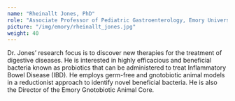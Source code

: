 ```yaml
---
name: "Rheinallt Jones, PhD"
role: "Associate Professor of Pediatric Gastroenterology, Emory University School of Medicine"
picture: "/img/emory/rheinallt_jones.jpg"
weight: 40
---
```


Dr. Jones’ research focus is to discover new therapies for the treatment of digestive diseases. He is interested in highly efficacious and beneficial bacteria known as probiotics that can be administered to treat Inflammatory Bowel Disease (IBD). He employs germ-free and gnotobiotic animal models in a reductionist approach to identify novel beneficial bacteria. He is also the Director of the Emory Gnotobiotic Animal Core.
